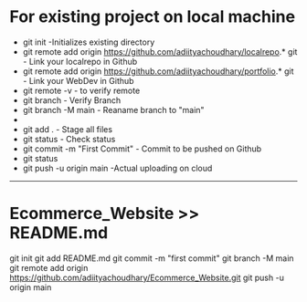 # For existing project on local machine
* git init                         -Initializes existing directory
* git remote add origin https://github.com/adiityachoudhary/localrepo.* git     - Link your localrepo in Github
* git remote add origin https://github.com/adiityachoudhary/portfolio.* git       - Link your WebDev in Github
* git remote -v                    - to verify remote
* git branch                       - Verify Branch
* git branch -M main               - Reaname branch to "main"
* 
* git add .                        - Stage all files
* git status                       - Check status
* git commit -m "First Commit"     - Commit to be pushed on Github
* git status
* git push -u origin main          -Actual uploading on cloud
---

# Ecommerce_Website >> README.md
git init
git add README.md
git commit -m "first commit"
git branch -M main
git remote add origin https://github.com/adiityachoudhary/Ecommerce_Website.git
git push -u origin main